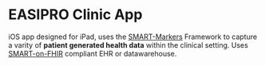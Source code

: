 EASIPRO Clinic App
=================

iOS app designed for iPad, uses the [SMART-Markers][smlink] Framework to capture a varity of **patient generated health data** within the clinical setting. Uses  [SMART-on-FHIR][soflink] compliant EHR or datawarehouse.


[smlink]: https://github.com/smartmarkers/smartmarkers-ios
[soflink]: https://smarthealthit.org







